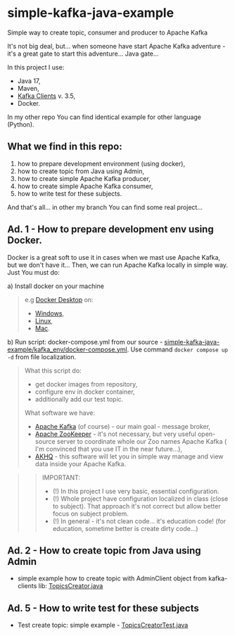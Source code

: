 # simple-kafka-java-example
Simple way to create topic, consumer and producer to Apache Kafka

It's not big deal, but... when someone have start Apache Kafka adventure - it's a great gate to start this adventure...
Java gate...

In this project I use:
* Java 17,
* Maven,
* [Kafka Clients](https://mvnrepository.com/artifact/org.apache.kafka/kafka-clients) v. 3.5,
* Docker.

In my other repo You can find identical example for other language (Python).

## What we find in this repo:
1) how to prepare development environment (using docker),
2) how to create topic from Java using Admin,
3) how to create simple Apache Kafka producer,
4) how to create simple Apache Kafka consumer,
5) how to write test for these subjects.

And that's all... in other my branch You can find some real project...

## Ad. 1 - How to prepare development env using Docker.

Docker is a great soft to use it in cases when we mast use Apache Kafka, but we don't have it... Then, we can run 
Apache Kafka locally in simple way. Just You must do:

a) Install docker on your machine

>e.g [Docker Desktop](https://docs.docker.com/desktop/) on:
> * [Windows](https://docs.docker.com/desktop/install/windows-install/),
> * [Linux](https://docs.docker.com/desktop/install/linux-install/),
> * [Mac](https://docs.docker.com/desktop/install/mac-install/).
 

b) Run script: docker-compose.yml from our source - [simple-kafka-java-example/kafka_env/docker-compose.yml](kafka_env%2Fdocker-compose.yml).
Use command `docker compose up -d` from file localization. 

>What this script do:
>- get docker images from repository,
>- configure env in docker container,
>- additionally add our test topic.
>
>What software we have:
>- [Apache Kafka](https://kafka.apache.org/) (of course) - our main goal - message broker,
>- [Apache ZooKeeper](https://zookeeper.apache.org/) - it's not necessary, but very useful open-source server to coordinate whole our Zoo names Apache Kafka (
>I'm convinced that you use IT in the near future...),
>- [AKHQ](https://akhq.io/) - this software will let you in simple way manage and view data inside your Apache Kafka. 

>> IMPORTANT:
>>- (!) In this project I use very basic, essential configuration.
>>- (!) Whole project have configuration localized in class (close to subject). That approach it's not correct but allow better focus on subject problem.
>>- (!) In general - it's not clean code... it's education code! (for education, sometime better is create dirty code...)

## Ad. 2 - How to create topic from Java using Admin
- simple example how to create topic with AdminClient object from kafka-clients lib: [TopicsCreator.java](src%2Fmain%2Fjava%2Fpl%2Fdirtyread%2Fsandbox%2Fjava%2Fkafka%2Fadmins%2FTopicsCreator.java)

## Ad. 5 - How to write test for these subjects
- Test create topic: simple example - [TopicsCreatorTest.java](src%2Ftest%2Fjava%2Fpl%2Fdirtyread%2Fsandbox%2Fjava%2Fkafka%2Fadmins%2FTopicsCreatorTest.java)
